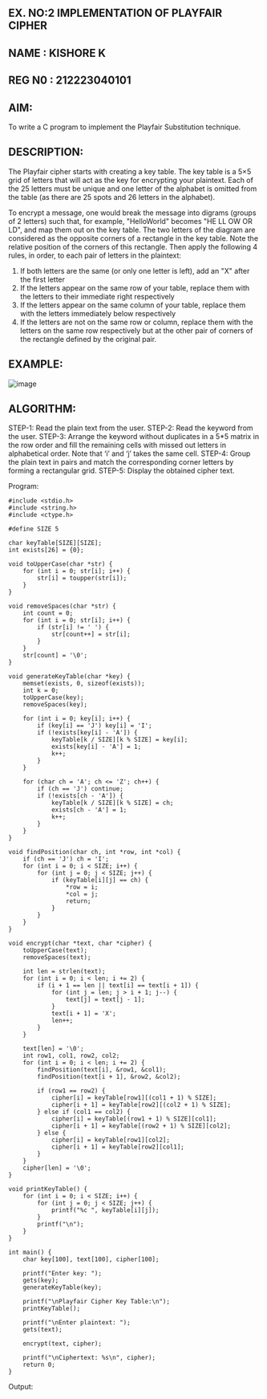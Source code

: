 ## EX. NO:2 IMPLEMENTATION OF PLAYFAIR CIPHER
## NAME : KISHORE K
## REG N0 : 212223040101
 

## AIM:
 
To write a C program to implement the Playfair Substitution technique.

## DESCRIPTION:

The Playfair cipher starts with creating a key table. The key table is a 5×5 grid of letters that will act as the key for encrypting your plaintext. Each of the 25 letters must be unique and one letter of the alphabet is omitted from the table (as there are 25 spots and 26 letters in the alphabet).

To encrypt a message, one would break the message into digrams (groups of 2 letters) such that, for example, "HelloWorld" becomes "HE LL OW OR LD", and map them out on the key table. The two letters of the diagram are considered as the opposite corners of a rectangle in the key table. Note the relative position of the corners of this rectangle. Then apply the following 4 rules, in order, to each pair of letters in the plaintext:
1.	If both letters are the same (or only one letter is left), add an "X" after the first letter
2.	If the letters appear on the same row of your table, replace them with the letters to their immediate right respectively
3.	If the letters appear on the same column of your table, replace them with the letters immediately below respectively
4.	If the letters are not on the same row or column, replace them with the letters on the same row respectively but at the other pair of corners of the rectangle defined by the original pair.
## EXAMPLE:
![image](https://github.com/Hemamanigandan/EX-NO-2-/assets/149653568/e6858d4f-b122-42ba-acdb-db18ec2e9675)

 

## ALGORITHM:

STEP-1: Read the plain text from the user.
STEP-2: Read the keyword from the user.
STEP-3: Arrange the keyword without duplicates in a 5*5 matrix in the row order and fill the remaining cells with missed out letters in alphabetical order. Note that ‘i’ and ‘j’ takes the same cell.
STEP-4: Group the plain text in pairs and match the corresponding corner letters by forming a rectangular grid.
STEP-5: Display the obtained cipher text.




Program:
```
#include <stdio.h>
#include <string.h>
#include <ctype.h>

#define SIZE 5

char keyTable[SIZE][SIZE];
int exists[26] = {0};

void toUpperCase(char *str) {
    for (int i = 0; str[i]; i++) {
        str[i] = toupper(str[i]);
    }
}

void removeSpaces(char *str) {
    int count = 0;
    for (int i = 0; str[i]; i++) {
        if (str[i] != ' ') {
            str[count++] = str[i];
        }
    }
    str[count] = '\0';
}

void generateKeyTable(char *key) {
    memset(exists, 0, sizeof(exists));
    int k = 0;
    toUpperCase(key);
    removeSpaces(key);
    
    for (int i = 0; key[i]; i++) {
        if (key[i] == 'J') key[i] = 'I';
        if (!exists[key[i] - 'A']) {
            keyTable[k / SIZE][k % SIZE] = key[i];
            exists[key[i] - 'A'] = 1;
            k++;
        }
    }
    
    for (char ch = 'A'; ch <= 'Z'; ch++) {
        if (ch == 'J') continue;
        if (!exists[ch - 'A']) {
            keyTable[k / SIZE][k % SIZE] = ch;
            exists[ch - 'A'] = 1;
            k++;
        }
    }
}

void findPosition(char ch, int *row, int *col) {
    if (ch == 'J') ch = 'I';
    for (int i = 0; i < SIZE; i++) {
        for (int j = 0; j < SIZE; j++) {
            if (keyTable[i][j] == ch) {
                *row = i;
                *col = j;
                return;
            }
        }
    }
}

void encrypt(char *text, char *cipher) {
    toUpperCase(text);
    removeSpaces(text);
    
    int len = strlen(text);
    for (int i = 0; i < len; i += 2) {
        if (i + 1 == len || text[i] == text[i + 1]) {
            for (int j = len; j > i + 1; j--) {
                text[j] = text[j - 1];
            }
            text[i + 1] = 'X';
            len++;
        }
    }
    
    text[len] = '\0';
    int row1, col1, row2, col2;
    for (int i = 0; i < len; i += 2) {
        findPosition(text[i], &row1, &col1);
        findPosition(text[i + 1], &row2, &col2);
        
        if (row1 == row2) {
            cipher[i] = keyTable[row1][(col1 + 1) % SIZE];
            cipher[i + 1] = keyTable[row2][(col2 + 1) % SIZE];
        } else if (col1 == col2) {
            cipher[i] = keyTable[(row1 + 1) % SIZE][col1];
            cipher[i + 1] = keyTable[(row2 + 1) % SIZE][col2];
        } else {
            cipher[i] = keyTable[row1][col2];
            cipher[i + 1] = keyTable[row2][col1];
        }
    }
    cipher[len] = '\0';
}

void printKeyTable() {
    for (int i = 0; i < SIZE; i++) {
        for (int j = 0; j < SIZE; j++) {
            printf("%c ", keyTable[i][j]);
        }
        printf("\n");
    }
}

int main() {
    char key[100], text[100], cipher[100];
    
    printf("Enter key: ");
    gets(key);
    generateKeyTable(key);
    
    printf("\nPlayfair Cipher Key Table:\n");
    printKeyTable();
    
    printf("\nEnter plaintext: ");
    gets(text);
    
    encrypt(text, cipher);
    
    printf("\nCiphertext: %s\n", cipher);
    return 0;
}
```



Output:
